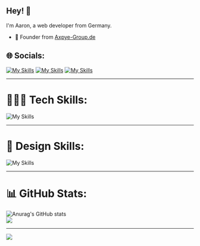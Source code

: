 ## Hey! 👋
I'm Aaron, a web developer from Germany.

- 🧭 Founder from [Axpye-Group.de](https://axpye-group.de/)



## 🌐 Socials:


[![My Skills](https://skillicons.dev/icons?i=instagram)](https://instagram.com/Axpye) [![My Skills](https://skillicons.dev/icons?i=discord)](https://discord.gg/4jWJjg9SY3) [![My Skills](https://skillicons.dev/icons?i=twitter)](https://twitter.com/axpye2)


---


# 👨🏻‍💻 Tech Skills:


![My Skills](https://skillicons.dev/icons?i=js,html,css,java,nodejs,vue,cpp,cloudflare,bots,docker,github,linux,lua,mysql,powershell,py,ts,vscode,php)


---


# 🎨 Design Skills:


![My Skills](https://skillicons.dev/icons?i=ae,au,ai,ps,xd)


---


# 📊 GitHub Stats:


![Anurag's GitHub stats](https://github-readme-stats.vercel.app/api?username=Axpye&theme=transparent&show_icons=true)<br/>
![](https://github-readme-streak-stats.herokuapp.com/?user=Axpye&theme=transparent&hide_border=true)<br/>


---

![](https://visitcount.itsvg.in/api?id=Axpye&label=Profile%20Views&color=12&icon=5&pretty=true)
